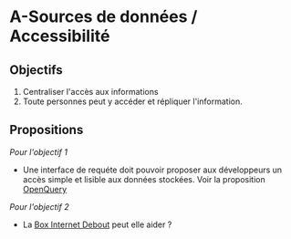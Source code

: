 
A-Sources de données / Accessibilité
===

## Objectifs

1. Centraliser l'accès aux informations
2. Toute personnes peut y accéder et répliquer l'information.

## Propositions

_Pour l'objectif 1_

- Une interface de requéte doit pouvoir proposer aux développeurs un accès simple et lisible aux données stockées.
  Voir la proposition [OpenQuery](https://github.com/corbane/ND-Briques-Numeriques-api/tree/master/B-Les%20donn%C3%A9es/3-OpenQuery)

_Pour l'objectif 2_

- La [Box Internet Debout](https://wiki.nuitdebout.fr/wiki/Box_Internet_Debout) peut elle aider ?

